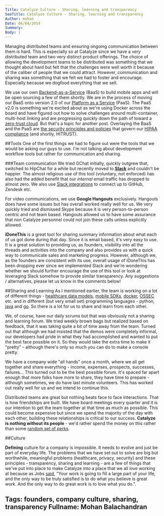 ```yaml
---
Title: Catalyze Culture - Sharing, learning and transparency
SeoTitle: Catalyze Culture - Sharing, learning and transparency
Author: mohan
Date: 06/04/2014
Summary: 
Body: |
---
```

Managing distributed teams and ensuring ongoing communication between them is hard. This is especially so at Catalyze since we have a *very* distributed team and two very distinct product offerings. The choice of allowing the development teams to be distributed was something that we thought about hard but felt that the challenges were well worth it because of the caliber of people that we could attract. However, communication and sharing was something that we felt we had to foster and encourage. Especially because we dogfood everything that we sell.

We use our own [Backend-as-a-Service](https://catalyze.io/backend-as-a-service/) (BaaS) to build mobile apps and will be open sourcing a few of them shortly. We are in the process of moving our BaaS onto version 2.0 of our [Platform as a Service](https://catalyze.io/platform-as-a-service/) (PaaS). The PaaS v2.0 is something we're excited about as we're using Docker across the board and have figured out how to solve challenges around multi-container, multi-host linking and are progressing quickly down the path of toward a [zero-trust cloud](http://www.computerworld.com/s/article/9244959/Cloud_computing_2014_Moving_to_a_zero_trust_security_model). But that's a topic for another post. Overlaying the BaaS and the PaaS are [the security principles and policies](https://catalyze.io/compliance/) that govern our [HIPAA compliance](https://catalyze.io/hipaa/) (and shortly, HITRUST).

##Tools
One of the first things we had to figure out were the tools that we would be asking our guys to use. I'm not talking about development workflow tools but rather for communication and sharing.

###Team communication
We tried GChat initially, quickly outgrew that, switched to HipChat for a while but recently moved to **[Slack](https://slack.com/)** and couldn't be happier. The almost religious use of this tool (voluntary, not enforced) has also had the added benefit that our *internal* email traffic has dropped to almost zero. We also use [Slack integrations](https://slack.com/integrations) to connect up to GitHub, Zendesk etc.

For video communications, we use **Google Hangouts** exclusively. Hangouts does have some issues but has overall worked really well for us. We very quickly tried and dismissed Skype because it is very person-to-person centric and not team based. Hangouts allowed us to have some assurance that non Catalyze personnel could not join these calls unless explicitly allowed.

**iDoneThis** is a great tool for sharing summary information about what each of us got done during that day. Since it is email based, it's very easy to use. It is a great solution to providing us, as founders, visibility into all the threads and activities into the company and also provides us with a quick way to communicate sales and marketing progress. However, although we, as the founders are consistent with its use, overall usage of iDoneThis has been dropping ever since we implemented Slack and we're wondering whether we should further encourage the use of this tool or look at leveraging Slack somehow to provide similar transparency. Any suggestions / alternatives, please let us know in the comments below!

##Sharing and Learning
As I mentioned earlier, the team is working on a lot of different things - [healthcare data models](https://docs.catalyze.io/), [mobile SDKs](https://github.com/catalyzeio/catalyze-ios-sdk), [docker](http://docker.io), [OSSEC](http://www.ossec.net/) etc. and in different (but very small set) programming languages - python, [java](https://dropwizard.github.io/dropwizard/) and [go](http://golang.org/). So there is a lot for us to share and learn from each other.

We, of course, have our daily scrums but that was obviously not a sharing and learning forum. We tried weekly brown bags but realized based on feedback, that it was taking quite a bit of time away from the team. Turned out that although we had insisted that the demos were completely informal, our developers had pride in what they had accomplished and wanted to put the best face possible on it. So they would take the extra time to make it "pretty" - although there's only so much you can do to make a console pretty.

We have a company wide "all hands" once a month, where we all get together and share everything - income, expenses, prospects, successes, failures... This turned out to be the best possible forum. It's spaced far apart enough that more folks have more to share, they have time to prepare - although sometimes, we do have last minute volunteers. This has worked out really well for us and we intend to continue this.

Distributed teams are great but nothing beats face to face interactions. That is how friendships are built. We have board meetings every quarter and it is our intention to get the team together at that time as much as possible. This could become expensive but since we spend the majority of the day with each other, building these relationships is critical to our success. **Catalyze is nothing without its people** - we'd rather spend the money on this rather than some [random set of perks](http://www.nytimes.com/2013/06/20/fashion/the-calorie-packed-perk.html?pagewanted=all&_r=0).


##Culture

**Defining** culture for a company is impossible. It needs to evolve and just be part of everyday life. The problems that we have set out to solve are big but worthwhile, meaningful problems (healthcare, privacy, security) and these principles - transparency, sharing and learning - are a few  of things that we've put into place to make Catalyze into a place that we all *love* working at because as Jobs [said](http://news.stanford.edu/news/2005/june15/jobs-061505.html), "Your work is going to fill a large part of your life, and the only way to be truly satisfied is to do what you believe is great work. And the only way to do great work is to love what you do.".

Tags: founders, company culture, sharing, transparency
Fullname: Mohan Balachandran
---
